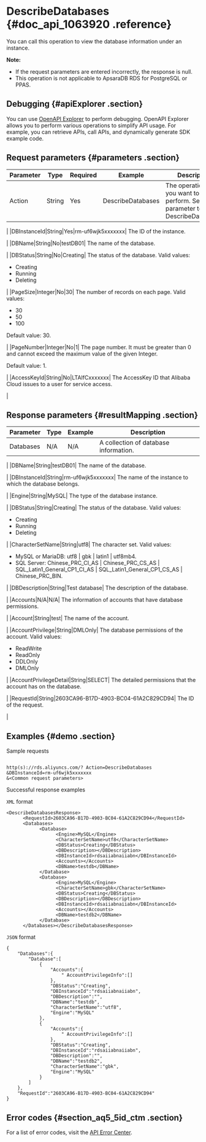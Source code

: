 # DescribeDatabases {#doc_api_1063920 .reference}

You can call this operation to view the database information under an instance.

**Note:** 

-   If the request parameters are entered incorrectly, the response is null.
-   This operation is not applicable to ApsaraDB RDS for PostgreSQL or PPAS.

## Debugging {#apiExplorer .section}

You can use [OpenAPI Explorer](https://api.aliyun.com/#product=Rds&api=DescribeDatabases) to perform debugging. OpenAPI Explorer allows you to perform various operations to simplify API usage. For example, you can retrieve APIs, call APIs, and dynamically generate SDK example code.

## Request parameters {#parameters .section}

|Parameter|Type|Required|Example|Description|
|---------|----|--------|-------|-----------|
|Action|String|Yes|DescribeDatabases| The operation that you want to perform. Set this parameter to DescribeDatabases.

 |
|DBInstanceId|String|Yes|rm-uf6wjk5xxxxxxx| The ID of the instance.

 |
|DBName|String|No|testDB01| The name of the database.

 |
|DBStatus|String|No|Creating| The status of the database. Valid values:

 -   Creating
-   Running
-   Deleting

 |
|PageSize|Integer|No|30| The number of records on each page. Valid values:

 -   30
-   50
-   100

 Default value: 30.

 |
|PageNumber|Integer|No|1| The page number. It must be greater than 0 and cannot exceed the maximum value of the given Integer.

 Default value: 1.

 |
|AccessKeyId|String|No|LTAIfCxxxxxxx| The AccessKey ID that Alibaba Cloud issues to a user for service access.

 |

## Response parameters {#resultMapping .section}

|Parameter|Type|Example|Description|
|---------|----|-------|-----------|
|Databases|N/A|N/A| A collection of database information.

 |
|DBName|String|testDB01| The name of the database.

 |
|DBInstanceId|String|rm-uf6wjk5xxxxxxx| The name of the instance to which the database belongs.

 |
|Engine|String|MySQL| The type of the database instance.

 |
|DBStatus|String|Creating| The status of the database. Valid values:

 -   Creating
-   Running
-   Deleting

 |
|CharacterSetName|String|utf8| The character set. Valid values:

 -   MySQL or MariaDB: utf8 | gbk | latin1 | utf8mb4.
-   SQL Server: Chinese\_PRC\_CI\_AS | Chinese\_PRC\_CS\_AS | SQL\_Latin1\_General\_CP1\_CI\_AS | SQL\_Latin1\_General\_CP1\_CS\_AS | Chinese\_PRC\_BIN.

 |
|DBDescription|String|Test database| The description of the database.

 |
|Accounts|N/A|N/A| The information of accounts that have database permissions.

 |
|Account|String|test| The name of the account.

 |
|AccountPrivilege|String|DMLOnly| The database permissions of the account. Valid values:

 -   ReadWrite
-   ReadOnly
-   DDLOnly
-   DMLOnly

 |
|AccountPrivilegeDetail|String|SELECT| The detailed permissions that the account has on the database.

 |
|RequestId|String|2603CA96-B17D-4903-BC04-61A2C829CD94| The ID of the request.

 |

## Examples {#demo .section}

Sample requests

``` {#request_demo}

http(s)://rds.aliyuncs.com/? Action=DescribeDatabases
&DBInstanceId=rm-uf6wjk5xxxxxxx
&<Common request parameters>

```

Successful response examples

`XML` format

``` {#codeblock_w8q_w3f_l0m}
<DescribeDatabasesResponse>
	  <RequestId>2603CA96-B17D-4903-BC04-61A2C829CD94</RequestId>
	  <Databases>
		    <Database>
			      <Engine>MySQL</Engine>
			      <CharacterSetName>utf8</CharacterSetName>
			      <DBStatus>Creating</DBStatus>
			      <DBDescription></DBDescription>
			      <DBInstanceId>rdsaiiabnaiiabn</DBInstanceId>
			      <Accounts></Accounts>
			      <DBName>testdb</DBName>
		    </Database>
		    <Database>
			      <Engine>MySQL</Engine>
			      <CharacterSetName>gbk</CharacterSetName>
			      <DBStatus>Creating</DBStatus>
			      <DBDescription></DBDescription>
			      <DBInstanceId>rdsaiiabnaiiabn</DBInstanceId>
			      <Accounts></Accounts>
			      <DBName>testdb2</DBName>
		    </Database>
	  </Databases></DescribeDatabasesResponse>
```

`JSON` format

``` {#codeblock_iw0_jez_pb5}
{
	"Databases":{
		"Database":[
			{
				"Accounts":{
					" AccountPrivilegeInfo":[]
				},
				"DBStatus":"Creating",
				"DBInstanceId":"rdsaiiabnaiiabn",
				"DBDescription":"",
				"DBName":"testdb",
				"CharacterSetName":"utf8",
				"Engine":"MySQL"
			},
			{
				"Accounts":{
					" AccountPrivilegeInfo":[]
				},
				"DBStatus":"Creating",
				"DBInstanceId":"rdsaiiabnaiiabn",
				"DBDescription":"",
				"DBName":"testdb2",
				"CharacterSetName":"gbk",
				"Engine":"MySQL"
			}
		]
	},
	"RequestId":"2603CA96-B17D-4903-BC04-61A2C829CD94"
}
```

## Error codes {#section_aq5_5id_ctm .section}

For a list of error codes, visit the [API Error Center](https://error-center.alibabacloud.com/status/product/Rds).

